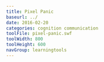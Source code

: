 ```yaml
---
title: Pixel Panic
baseurl: ../
date: 2016-02-20
categories: cognition communication
toolFile: pixel-panic.swf
toolWidth: 800
toolHeight: 600
navGroup: learningtools
---
```

